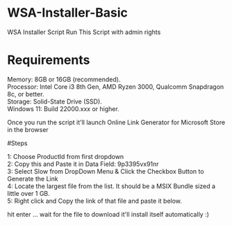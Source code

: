 # WSA-Installer-Basic
WSA Installer Script
Run This Script with admin rights 


# Requirements

Memory: 8GB or 16GB (recommended).<br>
Processor: Intel Core i3 8th Gen, AMD Ryzen 3000, Qualcomm Snapdragon 8c, or better.<br>
Storage: Solid-State Drive (SSD).<br>
Windows 11: Build 22000.xxx or higher.<br>

Once you run the script it'll launch Online Link Generator for Microsoft Store in the browser 

#Steps

1: Choose ProductId from first dropdown<br>
2: Copy this and Paste it in Data Field: 9p3395vx91nr<br>
3: Select Slow from DropDown Menu & Click the Checkbox Button to Generate the Link<br>
4: Locate the largest file from the list. It should be a MSIX Bundle sized a little over 1 GB.<br>
5: Right click and Copy the link of that file and paste it below.<br>

hit enter ... wait for the file to download it'll install itself automatically :) 

